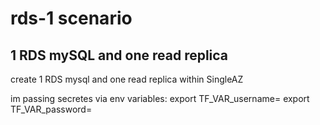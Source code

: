 # rds-1 scenario

## 1 RDS mySQL and one read replica

create 1 RDS mysql and one read replica within SingleAZ

im passing secretes via env variables:
export TF_VAR_username=<the username>
export TF_VAR_password=<the password>
